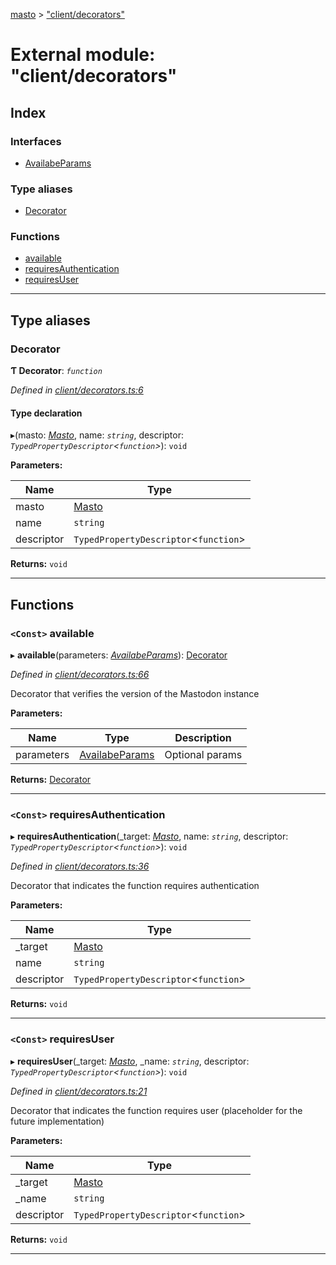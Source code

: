 [masto](../README.md) > ["client/decorators"](../modules/_client_decorators_.md)

# External module: "client/decorators"

## Index

### Interfaces

* [AvailabeParams](../interfaces/_client_decorators_.availabeparams.md)

### Type aliases

* [Decorator](_client_decorators_.md#decorator)

### Functions

* [available](_client_decorators_.md#available)
* [requiresAuthentication](_client_decorators_.md#requiresauthentication)
* [requiresUser](_client_decorators_.md#requiresuser)

---

## Type aliases

<a id="decorator"></a>

###  Decorator

**Ƭ Decorator**: *`function`*

*Defined in [client/decorators.ts:6](https://github.com/neet/masto.js/blob/b4e0b0f/src/client/decorators.ts#L6)*

#### Type declaration
▸(masto: *[Masto](../classes/_client_masto_.masto.md)*, name: *`string`*, descriptor: *`TypedPropertyDescriptor`<`function`>*): `void`

**Parameters:**

| Name | Type |
| ------ | ------ |
| masto | [Masto](../classes/_client_masto_.masto.md) |
| name | `string` |
| descriptor | `TypedPropertyDescriptor`<`function`> |

**Returns:** `void`

___

## Functions

<a id="available"></a>

### `<Const>` available

▸ **available**(parameters: *[AvailabeParams](../interfaces/_client_decorators_.availabeparams.md)*): [Decorator](_client_decorators_.md#decorator)

*Defined in [client/decorators.ts:66](https://github.com/neet/masto.js/blob/b4e0b0f/src/client/decorators.ts#L66)*

Decorator that verifies the version of the Mastodon instance

**Parameters:**

| Name | Type | Description |
| ------ | ------ | ------ |
| parameters | [AvailabeParams](../interfaces/_client_decorators_.availabeparams.md) |  Optional params |

**Returns:** [Decorator](_client_decorators_.md#decorator)

___
<a id="requiresauthentication"></a>

### `<Const>` requiresAuthentication

▸ **requiresAuthentication**(_target: *[Masto](../classes/_client_masto_.masto.md)*, name: *`string`*, descriptor: *`TypedPropertyDescriptor`<`function`>*): `void`

*Defined in [client/decorators.ts:36](https://github.com/neet/masto.js/blob/b4e0b0f/src/client/decorators.ts#L36)*

Decorator that indicates the function requires authentication

**Parameters:**

| Name | Type |
| ------ | ------ |
| _target | [Masto](../classes/_client_masto_.masto.md) |
| name | `string` |
| descriptor | `TypedPropertyDescriptor`<`function`> |

**Returns:** `void`

___
<a id="requiresuser"></a>

### `<Const>` requiresUser

▸ **requiresUser**(_target: *[Masto](../classes/_client_masto_.masto.md)*, _name: *`string`*, descriptor: *`TypedPropertyDescriptor`<`function`>*): `void`

*Defined in [client/decorators.ts:21](https://github.com/neet/masto.js/blob/b4e0b0f/src/client/decorators.ts#L21)*

Decorator that indicates the function requires user (placeholder for the future implementation)

**Parameters:**

| Name | Type |
| ------ | ------ |
| _target | [Masto](../classes/_client_masto_.masto.md) |
| _name | `string` |
| descriptor | `TypedPropertyDescriptor`<`function`> |

**Returns:** `void`

___

